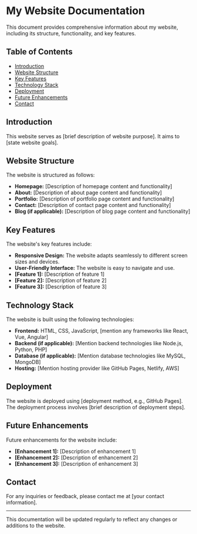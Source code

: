 # My Website Documentation

This document provides comprehensive information about my website, including its structure, functionality, and key features.

## Table of Contents

* [Introduction](#introduction)
* [Website Structure](#website-structure)
* [Key Features](#key-features)
* [Technology Stack](#technology-stack)
* [Deployment](#deployment)
* [Future Enhancements](#future-enhancements)
* [Contact](#contact)


## Introduction

This website serves as [brief description of website purpose].  It aims to [state website goals].


## Website Structure

The website is structured as follows:

* **Homepage:** [Description of homepage content and functionality]
* **About:** [Description of about page content and functionality]
* **Portfolio:** [Description of portfolio page content and functionality]
* **Contact:** [Description of contact page content and functionality]
* **Blog (if applicable):** [Description of blog page content and functionality]


## Key Features

The website's key features include:

* **Responsive Design:** The website adapts seamlessly to different screen sizes and devices.
* **User-Friendly Interface:** The website is easy to navigate and use.
* **[Feature 1]:** [Description of feature 1]
* **[Feature 2]:** [Description of feature 2]
* **[Feature 3]:** [Description of feature 3]


## Technology Stack

The website is built using the following technologies:

* **Frontend:** HTML, CSS, JavaScript, [mention any frameworks like React, Vue, Angular]
* **Backend (if applicable):** [Mention backend technologies like Node.js, Python, PHP]
* **Database (if applicable):** [Mention database technologies like MySQL, MongoDB]
* **Hosting:** [Mention hosting provider like GitHub Pages, Netlify, AWS]


## Deployment

The website is deployed using [deployment method, e.g., GitHub Pages].  The deployment process involves [brief description of deployment steps].


## Future Enhancements

Future enhancements for the website include:

* **[Enhancement 1]:** [Description of enhancement 1]
* **[Enhancement 2]:** [Description of enhancement 2]
* **[Enhancement 3]:** [Description of enhancement 3]


## Contact

For any inquiries or feedback, please contact me at [your contact information].

---

This documentation will be updated regularly to reflect any changes or additions to the website.


